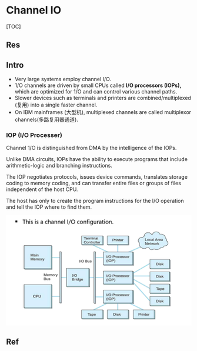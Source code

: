 # Channel IO

[TOC]



## Res


## Intro
- ﻿﻿Very large systems employ channel I/O.
- ﻿﻿1/O channels are driven by small CPUs called **I/O processors (IOPs),** which are optimized for 1/O and can control various channel paths.
- ﻿﻿Slower devices such as terminals and printers are combined/multiplexed (复用) into a single faster channel.
- ﻿﻿On IBM mainframes (大型机), multiplexed channels are called multiplexor channels(多路复用器通道).


### IOP (I/O Processer)
Channel 1/O is distinguished from DMA by the intelligence of the IOPs.

Unlike DMA circuits, IOPs have the ability to execute programs that include arithmetic-logic and branching instructions.

The IOP negotiates protocols, issues device commands, translates storage coding to memory coding, and can transfer entire files or groups of files independent of the host CPU.

The host has only to create the program instructions for the l/O operation and tell the IOP where to find them.


![](../../../../../../../Assets/Pics/Screenshot%202023-06-24%20at%205.03.47%20PM.png)


## Ref


